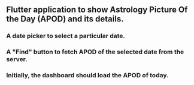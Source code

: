 ## Flutter application to show Astrology Picture Of the Day (APOD) and its details.

### A date picker to select a particular date.
### A "Find" button to fetch APOD of the selected date from the server.
### Initially, the dashboard should load the APOD of today.
